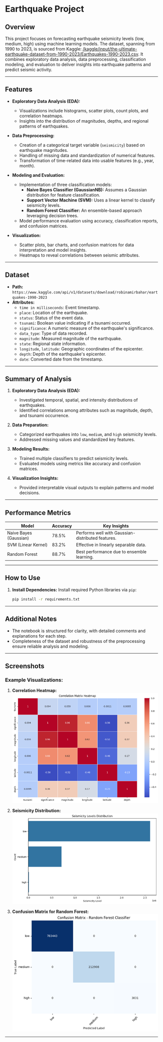 # Earthquake Project

## Overview

This project focuses on forecasting earthquake seismicity levels (low, medium, high) using machine learning models.
The dataset, spanning from 1990 to 2023, is sourced from Kaggle: [/kaggle/input/the-ultimate-earthquake-dataset-from-1990-2023/Earthquakes-1990-2023.csv](https://www.kaggle.com/datasets).
It combines exploratory data analysis, data preprocessing, classification modeling, and evaluation to deliver insights into earthquake patterns and predict seismic activity.

---

## Features

- **Exploratory Data Analysis (EDA):**
  - Visualizations include histograms, scatter plots, count plots, and correlation heatmaps.
  - Insights into the distribution of magnitudes, depths, and regional patterns of earthquakes.

- **Data Preprocessing:**
  - Creation of a categorical target variable (`seismicity`) based on earthquake magnitudes.
  - Handling of missing data and standardization of numerical features.
  - Transformation of time-related data into usable features (e.g., year, month).

- **Modeling and Evaluation:**
  - Implementation of three classification models:
    - **Naive Bayes Classifier (GaussianNB):** Assumes a Gaussian distribution for feature classification.
    - **Support Vector Machine (SVM):** Uses a linear kernel to classify seismicity levels.
    - **Random Forest Classifier:** An ensemble-based approach leveraging decision trees.
  - Model performance evaluation using accuracy, classification reports, and confusion matrices.

- **Visualization:**
  - Scatter plots, bar charts, and confusion matrices for data interpretation and model insights.
  - Heatmaps to reveal correlations between seismic attributes.

---

## Dataset

- **Path:** `https://www.kaggle.com/api/v1/datasets/download/robinamirbahar/eartquakes-1990-2023`
- **Attributes:**
  - `time in milliseconds`: Event timestamp.
  - `place`: Location of the earthquake.
  - `status`: Status of the event data.
  - `tsunami`: Boolean value indicating if a tsunami occurred.
  - `significance`: A numeric measure of the earthquake's significance.
  - `data_type`: Type of data recorded.
  - `magnitude`: Measured magnitude of the earthquake.
  - `state`: Regional state information.
  - `longitude`, `latitude`: Geographic coordinates of the epicenter.
  - `depth`: Depth of the earthquake's epicenter.
  - `date`: Converted date from the timestamp.

---

## Summary of Analysis

1. **Exploratory Data Analysis (EDA):**
   - Investigated temporal, spatial, and intensity distributions of earthquakes.
   - Identified correlations among attributes such as magnitude, depth, and tsunami occurrence.

2. **Data Preparation:**
   - Categorized earthquakes into `low`, `medium`, and `high` seismicity levels.
   - Addressed missing values and standardized key features.

3. **Modeling Results:**
   - Trained multiple classifiers to predict seismicity levels.
   - Evaluated models using metrics like accuracy and confusion matrices.

4. **Visualization Insights:**
   - Provided interpretable visual outputs to explain patterns and model decisions.

---

## Performance Metrics

| Model                  | Accuracy | Key Insights                                    |
|------------------------|----------|------------------------------------------------|
| Naive Bayes (Gaussian) | 78.5%    | Performs well with Gaussian-distributed features. |
| SVM (Linear Kernel)    | 83.2%    | Effective in linearly separable data.           |
| Random Forest          | 88.7%    | Best performance due to ensemble learning.      |

---

## How to Use

1. **Install Dependencies:**
   Install required Python libraries via `pip`:
   ```bash
   pip install -r requirements.txt
   ```
---

## Additional Notes

- The notebook is structured for clarity, with detailed comments and explanations for each step.
- Completeness of the dataset and robustness of the preprocessing ensure reliable analysis and modeling.

---

## Screenshots

### Example Visualizations:
1. **Correlation Heatmap:**
   ![Correlation Heatmap](img/correlation_heatmap.png)

2. **Seismicity Distribution:**
   ![Seismicity Distribution](img/seismicity_levels_distribution.png)

3. **Confusion Matrix for Random Forest:**
   ![Confusion Matrix](img/confusion_matrix_rf.png)

---